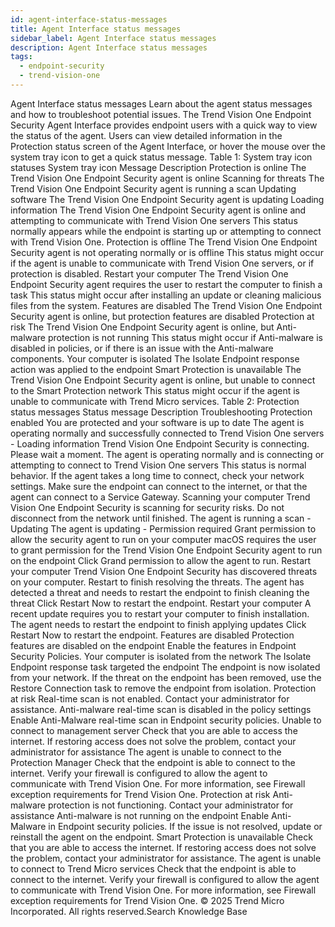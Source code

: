 ```yaml
---
id: agent-interface-status-messages
title: Agent Interface status messages
sidebar_label: Agent Interface status messages
description: Agent Interface status messages
tags:
  - endpoint-security
  - trend-vision-one
---
```


 Agent Interface status messages Learn about the agent status messages and how to troubleshoot potential issues. The Trend Vision One Endpoint Security Agent Interface provides endpoint users with a quick way to view the status of the agent. Users can view detailed information in the Protection status screen of the Agent Interface, or hover the mouse over the system tray icon to get a quick status message. Table 1: System tray icon statuses System tray icon Message Description Protection is online The Trend Vision One Endpoint Security agent is online Scanning for threats The Trend Vision One Endpoint Security agent is running a scan Updating software The Trend Vision One Endpoint Security agent is updating Loading information The Trend Vision One Endpoint Security agent is online and attempting to communicate with Trend Vision One servers This status normally appears while the endpoint is starting up or attempting to connect with Trend Vision One. Protection is offline The Trend Vision One Endpoint Security agent is not operating normally or is offline This status might occur if the agent is unable to communicate with Trend Vision One servers, or if protection is disabled. Restart your computer The Trend Vision One Endpoint Security agent requires the user to restart the computer to finish a task This status might occur after installing an update or cleaning malicious files from the system. Features are disabled The Trend Vision One Endpoint Security agent is online, but protection features are disabled Protection at risk The Trend Vision One Endpoint Security agent is online, but Anti-malware protection is not running This status might occur if Anti-malware is disabled in policies, or if there is an issue with the Anti-malware components. Your computer is isolated The Isolate Endpoint response action was applied to the endpoint Smart Protection is unavailable The Trend Vision One Endpoint Security agent is online, but unable to connect to the Smart Protection network This status might occur if the agent is unable to communicate with Trend Micro services. Table 2: Protection status messages Status message Description Troubleshooting Protection enabled You are protected and your software is up to date The agent is operating normally and successfully connected to Trend Vision One servers - Loading information Trend Vision One Endpoint Security is connecting. Please wait a moment. The agent is operating normally and is connecting or attempting to connect to Trend Vision One servers This status is normal behavior. If the agent takes a long time to connect, check your network settings. Make sure the endpoint can connect to the internet, or that the agent can connect to a Service Gateway. Scanning your computer Trend Vision One Endpoint Security is scanning for security risks. Do not disconnect from the network until finished. The agent is running a scan - Updating The agent is updating - Permission required Grant permission to allow the security agent to run on your computer macOS requires the user to grant permission for the Trend Vision One Endpoint Security agent to run on the endpoint Click Grand permission to allow the agent to run. Restart your computer Trend Vision One Endpoint Security has discovered threats on your computer. Restart to finish resolving the threats. The agent has detected a threat and needs to restart the endpoint to finish cleaning the threat Click Restart Now to restart the endpoint. Restart your computer A recent update requires you to restart your computer to finish installation. The agent needs to restart the endpoint to finish applying updates Click Restart Now to restart the endpoint. Features are disabled Protection features are disabled on the endpoint Enable the features in Endpoint Security Policies. Your computer is isolated from the network The Isolate Endpoint response task targeted the endpoint The endpoint is now isolated from your network. If the threat on the endpoint has been removed, use the Restore Connection task to remove the endpoint from isolation. Protection at risk Real-time scan is not enabled. Contact your administrator for assistance. Anti-malware real-time scan is disabled in the policy settings Enable Anti-Malware real-time scan in Endpoint security policies. Unable to connect to management server Check that you are able to access the internet. If restoring access does not solve the problem, contact your administrator for assistance The agent is unable to connect to the Protection Manager Check that the endpoint is able to connect to the internet. Verify your firewall is configured to allow the agent to communicate with Trend Vision One. For more information, see Firewall exception requirements for Trend Vision One. Protection at risk Anti-malware protection is not functioning. Contact your administrator for assistance Anti-malware is not running on the endpoint Enable Anti-Malware in Endpoint security policies. If the issue is not resolved, update or reinstall the agent on the endpoint. Smart Protection is unavailable Check that you are able to access the internet. If restoring access does not solve the problem, contact your administrator for assistance. The agent is unable to connect to Trend Micro services Check that the endpoint is able to connect to the internet. Verify your firewall is configured to allow the agent to communicate with Trend Vision One. For more information, see Firewall exception requirements for Trend Vision One. © 2025 Trend Micro Incorporated. All rights reserved.Search Knowledge Base